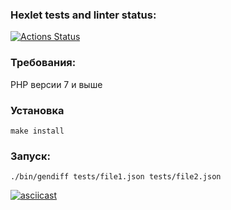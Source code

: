 ### Hexlet tests and linter status:

[![Actions Status](https://github.com/aldmarinka/php-project-48/actions/workflows/hexlet-check.yml/badge.svg)](https://github.com/aldmarinka/php-project-48/actions)

### Требования:

PHP версии 7 и выше

### Установка

```make install```

### Запуск:

```./bin/gendiff tests/file1.json tests/file2.json```

[![asciicast](https://asciinema.org/a/0q33sYtdFY8AqpUrC1epamLK6.svg)](https://asciinema.org/a/0q33sYtdFY8AqpUrC1epamLK6)